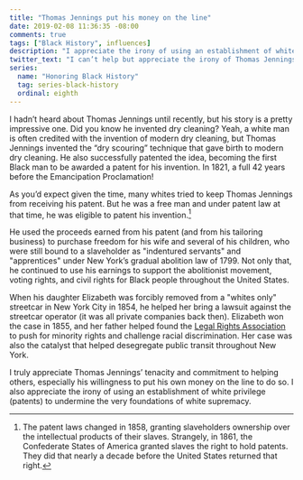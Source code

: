 ```yaml
---
title: "Thomas Jennings put his money on the line"
date: 2019-02-08 11:36:35 -08:00
comments: true
tags: ["Black History", influences]
description: "I appreciate the irony of using an establishment of white privilege (patents) to undermine the very foundations of white supremacy."
twitter_text: "I can’t help but appreciate the irony of Thomas Jennings’ use of an establishment of white privilege (patents) to undermine the very foundations of white supremacy."
series:
  name: "Honoring Black History"
  tag: series-black-history
  ordinal: eighth
---
```


I hadn’t heard about Thomas Jennings until recently, but his story is a pretty impressive one. Did you know he invented dry cleaning? Yeah, a white man is often credited with the invention of modern dry cleaning, but Thomas Jennings invented the “dry scouring” technique that gave birth to modern dry cleaning. He also successfully patented the idea, becoming the first Black man to be awarded a patent for his invention. In 1821, a full 42 years before the Emancipation Proclamation!

<!-- more -->

As you’d expect given the time, many whites tried to keep Thomas Jennings from receiving his patent. But he was a free man and under patent law at that time, he was eligible to patent his invention.[^1]

[^1]: The patent laws changed in 1858, granting slaveholders ownership over the intellectual products of their slaves. Strangely, in 1861, the Confederate States of America granted slaves the right to hold patents. They did that nearly a decade before the United States returned that right.

He used the proceeds earned from his patent (and from his tailoring business) to purchase freedom for his wife and several of his children, who were still bound to a slaveholder as "indentured servants" and "apprentices" under New York’s gradual abolition law of 1799. Not only that, he continued to use his earnings to support the abolitionist movement, voting rights, and civil rights for Black people throughout the United States.

When his daughter Elizabeth was forcibly removed from a "whites only" streetcar in New York City in 1854, he helped her bring a lawsuit against the streetcar operator (it was all private companies back then). Elizabeth won the case in 1855, and her father helped found the [Legal Rights Association](https://wikipedia.org/wiki/Legal_Rights_Association) to push for minority rights and challenge racial discrimination. Her case was also the catalyst that helped desegregate public transit throughout New York.

I truly appreciate Thomas Jennings’ tenacity and commitment to helping others, especially his willingness to put his own money on the line to do so. I also appreciate the irony of using an establishment of white privilege (patents) to undermine the very foundations of white supremacy.
